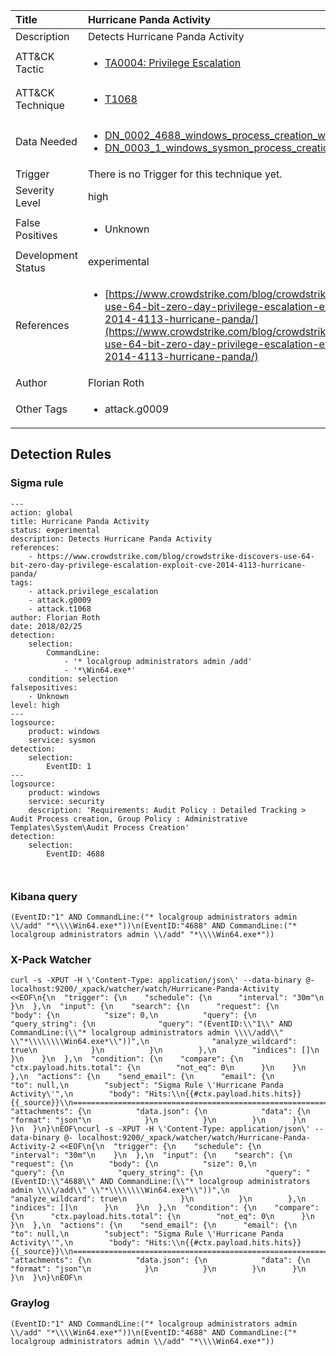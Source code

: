 | Title                | Hurricane Panda Activity                                                                                                                                                 |
|:---------------------|:------------------------------------------------------------------------------------------------------------------------------------------------------------|
| Description          | Detects Hurricane Panda Activity                                                                                                                                           |
| ATT&amp;CK Tactic    | <ul><li>[TA0004: Privilege Escalation](https://attack.mitre.org/tactics/TA0004)</li></ul>  |
| ATT&amp;CK Technique | <ul><li>[T1068](https://attack.mitre.org/tactics/T1068)</li></ul>                             |
| Data Needed          | <ul><li>[DN_0002_4688_windows_process_creation_with_commandline](../Data_Needed/DN_0002_4688_windows_process_creation_with_commandline.md)</li><li>[DN_0003_1_windows_sysmon_process_creation](../Data_Needed/DN_0003_1_windows_sysmon_process_creation.md)</li></ul>                                                         |
| Trigger              |  There is no Trigger for this technique yet.  |
| Severity Level       | high                                                                                                                                                 |
| False Positives      | <ul><li>Unknown</li></ul>                                                                  |
| Development Status   | experimental                                                                                                                                                |
| References           | <ul><li>[https://www.crowdstrike.com/blog/crowdstrike-discovers-use-64-bit-zero-day-privilege-escalation-exploit-cve-2014-4113-hurricane-panda/](https://www.crowdstrike.com/blog/crowdstrike-discovers-use-64-bit-zero-day-privilege-escalation-exploit-cve-2014-4113-hurricane-panda/)</li></ul>                                                          |
| Author               | Florian Roth                                                                                                                                                |
| Other Tags           | <ul><li>attack.g0009</li></ul> | 

## Detection Rules

### Sigma rule

```
---
action: global
title: Hurricane Panda Activity
status: experimental
description: Detects Hurricane Panda Activity 
references: 
    - https://www.crowdstrike.com/blog/crowdstrike-discovers-use-64-bit-zero-day-privilege-escalation-exploit-cve-2014-4113-hurricane-panda/
tags:
    - attack.privilege_escalation
    - attack.g0009
    - attack.t1068
author: Florian Roth
date: 2018/02/25
detection:
    selection:
        CommandLine: 
            - '* localgroup administrators admin /add'
            - '*\Win64.exe*'
    condition: selection
falsepositives:
    - Unknown
level: high
---
logsource:
    product: windows
    service: sysmon
detection:
    selection:
        EventID: 1
---
logsource:
    product: windows
    service: security
    description: 'Requirements: Audit Policy : Detailed Tracking > Audit Process creation, Group Policy : Administrative Templates\System\Audit Process Creation'
detection:
    selection:
        EventID: 4688



```





### Kibana query

```
(EventID:"1" AND CommandLine:("* localgroup administrators admin \\/add" "*\\\\Win64.exe*"))\n(EventID:"4688" AND CommandLine:("* localgroup administrators admin \\/add" "*\\\\Win64.exe*"))
```





### X-Pack Watcher

```
curl -s -XPUT -H \'Content-Type: application/json\' --data-binary @- localhost:9200/_xpack/watcher/watch/Hurricane-Panda-Activity <<EOF\n{\n  "trigger": {\n    "schedule": {\n      "interval": "30m"\n    }\n  },\n  "input": {\n    "search": {\n      "request": {\n        "body": {\n          "size": 0,\n          "query": {\n            "query_string": {\n              "query": "(EventID:\\"1\\" AND CommandLine:(\\"* localgroup administrators admin \\\\/add\\" \\"*\\\\\\\\Win64.exe*\\"))",\n              "analyze_wildcard": true\n            }\n          }\n        },\n        "indices": []\n      }\n    }\n  },\n  "condition": {\n    "compare": {\n      "ctx.payload.hits.total": {\n        "not_eq": 0\n      }\n    }\n  },\n  "actions": {\n    "send_email": {\n      "email": {\n        "to": null,\n        "subject": "Sigma Rule \'Hurricane Panda Activity\'",\n        "body": "Hits:\\n{{#ctx.payload.hits.hits}}{{_source}}\\n================================================================================\\n{{/ctx.payload.hits.hits}}",\n        "attachments": {\n          "data.json": {\n            "data": {\n              "format": "json"\n            }\n          }\n        }\n      }\n    }\n  }\n}\nEOF\ncurl -s -XPUT -H \'Content-Type: application/json\' --data-binary @- localhost:9200/_xpack/watcher/watch/Hurricane-Panda-Activity-2 <<EOF\n{\n  "trigger": {\n    "schedule": {\n      "interval": "30m"\n    }\n  },\n  "input": {\n    "search": {\n      "request": {\n        "body": {\n          "size": 0,\n          "query": {\n            "query_string": {\n              "query": "(EventID:\\"4688\\" AND CommandLine:(\\"* localgroup administrators admin \\\\/add\\" \\"*\\\\\\\\Win64.exe*\\"))",\n              "analyze_wildcard": true\n            }\n          }\n        },\n        "indices": []\n      }\n    }\n  },\n  "condition": {\n    "compare": {\n      "ctx.payload.hits.total": {\n        "not_eq": 0\n      }\n    }\n  },\n  "actions": {\n    "send_email": {\n      "email": {\n        "to": null,\n        "subject": "Sigma Rule \'Hurricane Panda Activity\'",\n        "body": "Hits:\\n{{#ctx.payload.hits.hits}}{{_source}}\\n================================================================================\\n{{/ctx.payload.hits.hits}}",\n        "attachments": {\n          "data.json": {\n            "data": {\n              "format": "json"\n            }\n          }\n        }\n      }\n    }\n  }\n}\nEOF\n
```





### Graylog

```
(EventID:"1" AND CommandLine:("* localgroup administrators admin \\/add" "*\\\\Win64.exe*"))\n(EventID:"4688" AND CommandLine:("* localgroup administrators admin \\/add" "*\\\\Win64.exe*"))
```

